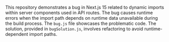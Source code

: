 This repository demonstrates a bug in Next.js 15 related to dynamic imports within server components used in API routes. The bug causes runtime errors when the import path depends on runtime data unavailable during the build process.  The `bug.js` file showcases the problematic code. The solution, provided in `bugSolution.js`, involves refactoring to avoid runtime-dependent import paths.